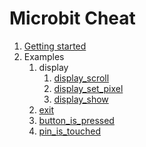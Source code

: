 # Microbit Cheat

1.  [Getting started](getting-started.md)
1.  Examples
    1.  display
        1. [display_scroll](display_scroll.py)
        1. [display_set_pixel](display_set_pixel.py)
        1. [display_show](display_show.py)
    1.  [exit](exit.py)
    1.  [button_is_pressed](button_is_pressed.py)
    1.  [pin_is_touched](pin_is_touched.py)

